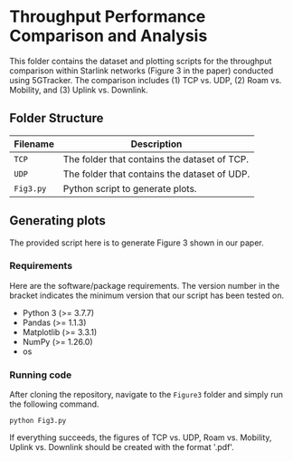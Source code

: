 # Throughput Performance Comparison and Analysis

This folder contains the dataset and plotting scripts for the throughput comparison within Starlink networks (Figure 3 in the paper) conducted using 5GTracker. The comparison includes (1) TCP vs. UDP, (2) Roam vs. Mobility, and (3) Uplink vs. Downlink.

## Folder Structure

| Filename | Description |
|---|---|
| `TCP` | The folder that contains the dataset of TCP. |
| `UDP` | The folder that contains the dataset of UDP. |
| `Fig3.py` | Python script to generate plots. |

## Generating plots

The provided script here is to generate Figure 3 shown in our paper.

### Requirements

Here are the software/package requirements. The version number in the bracket indicates the minimum version that our script has been tested on.

- Python 3 (>= 3.7.7)
- Pandas (>= 1.1.3)
- Matplotlib (>= 3.3.1)
- NumPy (>= 1.26.0)
- os

### Running code

After cloning the repository, navigate to the `Figure3` folder and simply run the following command.

`python Fig3.py`

If everything succeeds, the figures of TCP vs. UDP, Roam vs. Mobility, Uplink vs. Downlink should be created with the format '.pdf'.
